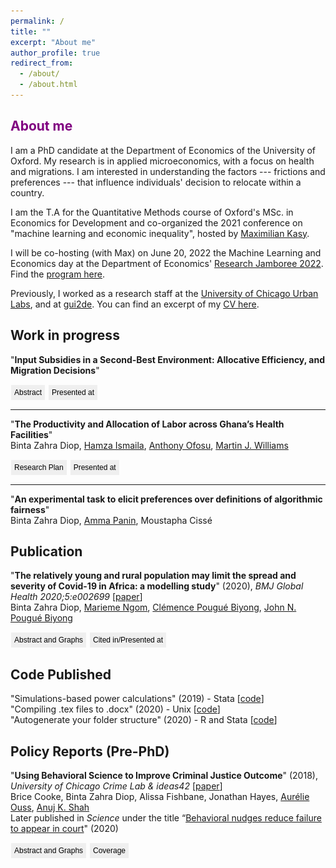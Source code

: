 ```yaml
---
permalink: /
title: ""
excerpt: "About me"
author_profile: true
redirect_from: 
  - /about/
  - /about.html
---
```


<script>
function button(id) {
  var x = document.getElementById(id);
  var ids = ["abs1", "pres1", "abs2", "pres2", "abs3", "pres3", "abs4", "pres4" ];
  for(var i = 0; i < ids.length; i++) {
    var item = ids[i];
    if (item != id) {
      document.getElementById(item).style.display = "none";
    } else {
      if (x.style.display === "none") {
        x.style.display = "block"
      } else {
        x.style.display = "none";
      }
    }
  }	
}
</script> 

<head>
<style>
.button {
  border: none;
  color: black;
  padding: 5px 5px;
  text-align: center;
  text-decoration: none;
  display: inline-block;
  font-size: 12px;
  margin: 1px 1px;
  cursor: pointer;
}

.button1 {background-color: #4CAF50;border-radius: 12px;} /* Green */
.button2 {background-color: #008CBA;border-radius: 12px;} /* Blue */
.button3 {background-color: #d9d9d9;border-radius: 12px;} /* Light Gray */
.button3 {background-color: #969696;border-radius: 12px;} /* Gray */

</style>
</head>

## <font color="#800080">About me</font>

I am a PhD candidate at the Department of Economics of the University of Oxford. My research is in applied microeconomics, with a focus on health and migrations. I am interested in understanding the factors --- frictions and preferences --- that influence individuals' decision to relocate within a country.  

I am the T.A for the Quantitative Methods course of Oxford's MSc. in Economics for Development and co-organized the 2021 conference on "machine learning and economic inequality", hosted by [Maximilian Kasy](https://maxkasy.github.io/home/).  

I will be co-hosting (with Max) on June 20, 2022 the Machine Learning and Economics day at the Department of Economics' [Research Jamboree 2022](https://www.economics.ox.ac.uk/research-jamboree-2022). Find the [program here](https://maxkasy.github.io/home/ML_Econ_Oxford/Jamboree_2022/).  

Previously, I worked as a research staff at the [University of Chicago Urban Labs](https://urbanlabs.uchicago.edu/), and at [gui2de](https://gui2de.georgetown.edu/#). You can find an excerpt of my [CV here](https://bzdiop.github.io/cv/).


## Work in progress 

"**Input Subsidies in a Second-Best Environment: Allocative Efficiency, and Migration Decisions**"  
<div class="buttonbar">
    <button class="button button3" onclick="button(&quot;abs1&quot;)">Abstract</button> 
    <button class="button button3" onclick="button(&quot;pres1&quot;)">Presented at</button> 
     </div> 
  <div class="popup" id="abs1" style="display:none;">
I explore the impacts of agricultural input subsidies programs (ISPs) on internal migration. I construct a theoretical framework where ISPs address two common challenges. First, a learning externality leads farmers to use improved inputs only if some neighbors do so. By lowering the costs of adopting inputs, the ISP internalizes this externality. Second, farmers face a binding credit constraint, making the upfront cost of both fertilizer adoption and migration unaffordable. In the presence of resale markets, the subsidized bundle of fertilizer can be traded to either generate liquidity and migrate or purchase more fertilizer and double-down in agriculture. In this setting, resale markets improve the allocative efficiency of the ISP by turning it into a small cash-transfer to net re-sellers and a large in-kind transfer to net buyers. I substantiate the model's predictions using a panel of Zambian smallholders, many of whom benefited from an ISP. I find that the share of households relocating increases by 15pp compared to areas with no subsidy. For the remaining households, an additional 26pp send at least one member out to migrate.
</div>
  <div class="popup" id="pres1" style="display:none;">
<b>2022:</b> NOVA Conference on Economic Development (Lisbon),  International Conference on Development Economics (AFEDEV1, Clermont-Ferrand), 37th meeting of the European Economic Association/74th European meeting of the Econometric Society (EEA-ESEM, Milan)_, Royal Economic Society Easter Training School (Bristol) <br />
<b>2021:</b> PhD Student Workshop of the Urban Economics Association, Economic Development and Wellbeing Research Group seminar series at the University of Johannesburg, 10th European Meeting of the Urban Economics Association, Africa Meeting of the Econometric Society, Midwest International Economic Development Conference  
</div>
  <p></p>




  
  
 **** 
"**The Productivity and Allocation of Labor across Ghana’s Health Facilities**"  
Binta Zahra Diop, [Hamza Ismaila](https://www.researchgate.net/profile/Hamza_Ismaila), [Anthony Ofosu](https://www.researchgate.net/profile/Anthony_Ofosu), [Martin J. Williams](https://martinjwilliams.com/)
<div class="buttonbar">
    <button class="button button3" onclick="button(&quot;abs2&quot;)">Research Plan</button> 
    <button class="button button3" onclick="button(&quot;pres2&quot;)">Presented at</button> 
     </div> 
  <div class="popup" id="abs2" style="display:none;">
In order to deliver public services, governments must allocate scarce human and financial resources across their territories, yet there is little systematic evidence on the productivity of these inputs or allocative efficiency with which governments allocate them. We study this by leveraging a unique panel dataset of service delivery, health outcomes, and human and financial inputs in the universe of over 5,000 public health facilities in Ghana. Our research design allows us to estimate the marginal returns to health personnel on health service delivery quantity and quality, while controlling for unobserved heterogeneity across facilities. We benchmark these estimates to various methods of valuing health service delivery, to assess whether (and which kinds of) government expenditure on worker salaries are cost effective ways to improve service delivery. We also use these estimates to simulate the potential gains from several potential policies for improving health worker allocation.
</div>
  <div class="popup" id="pres2" style="display:none;">
Economic Development and Wellbeing Research Group seminar series at the University of Johannesburg (2022), ODI Public Finance conference (2020), WGAPE (2019)  
</div>
  <p></p>
  
 **** 
"**An experimental task to elicit preferences over definitions of algorithmic fairness**"  
Binta Zahra Diop, [Amma Panin](http://ammapanin.com/), Moustapha Cissé   


<!-- ***  
"**Migration Decisions: Frictions vs. Preferences**"   
**Presentations**: Urban Economic Association PhD Workshop, Elevator pitch (2020)   --> 

## Publication
"**The relatively young and rural population may limit the spread and severity of Covid-19 in Africa: a modelling study**" (2020), _BMJ Global Health 2020;5:e002699_ [[paper](https://gh.bmj.com/content/5/5/e002699)]  
Binta Zahra Diop, [Marieme Ngom](https://www.anl.gov/profile/marieme-ngom), [Clémence Pougué Biyong](https://www.pantheonsorbonne.fr/page-perso/e1904015601), [John N. Pougué Biyong](https://www.inet.ox.ac.uk/people/john-pougu%C3%A9-biyong/)
<div class="buttonbar">
    <button class="button button3" onclick="button(&quot;abs3&quot;)">Abstract and Graphs</button> 
    <button class="button button3" onclick="button(&quot;pres3&quot;)">Cited in/Presented at</button> 
     </div> 
  <div class="popup" id="abs3" style="display:none;">
<b>Introduction</b> A novel coronavirus disease 2019 (COVID-19) has spread to all regions of the world. There is great uncertainty regarding how countries’ characteristics will affect the spread of the epidemic; to date, there are few studies that attempt to predict the spread of the epidemic in African countries. In this paper, we investigate the role of demographic patterns, urbanisation and comorbidities on the possible trajectories of COVID-19 in Ghana, Kenya and Senegal.<br>
<b>Methods</b> We use an augmented deterministic Susceptible-Infected-Recovered model to predict the true spread of the disease, under the containment measures taken so far. We disaggregate the infected compartment into asymptomatic, mildly symptomatic and severely symptomatic to match observed clinical development of COVID-19. We also account for age structures, urbanisation and comorbidities (HIV, tuberculosis, anaemia).  <br>
<b>Results</b> In our baseline model, we project that the peak of active cases will occur in July, subject to the effectiveness of policy measures. When accounting for the urbanisation, and factoring in comorbidities, the peak may occur between 2 June and 17 June (Ghana), 22 July and 29 August (Kenya) and, finally, 28 May and 15 June (Senegal). Successful containment policies could lead to lower rates of severe infections. While most cases will be mild, we project in the absence of policies further containing the spread, that between 0.78% and 1.03%, 0.61% and 1.22%, and 0.60% and 0.84% of individuals in Ghana, Kenya and Senegal, respectively, may develop severe symptoms at the time of the peak of the epidemic.  <br>
<b>Conclusion</b> Compared with Europe, Africa’s younger and rural population may modify the severity of the epidemic. The large youth population may lead to more infections but most of these infections will be asymptomatic or mild, and will probably go undetected. The higher prevalence of underlying conditions must be considered.<br />  
      <br />
      <b>Predictions of the model:</b><br />  
     <img src="/images/covidpredictions.png" width="60%" height="60%"> <br />
      <b>The actual progression of infections:</b><br />  
      <img src="/images/covidreality.png" width="60%" height="60%">
</div>
  <div class="popup" id="pres3" style="display:none;">
<b>Cited in:</b>  CNN Business, The Conversation, Quartz, allAfrica, The Independent, Le Point  <br />
<b> Presented at:</b>  World Health Organization TC Modeling Series (June 2020)
</div>
  <p></p>


    
## Code Published   
"Simulations-based power calculations" (2019) - Stata [[code](https://csae.web.ox.ac.uk/files/coderscornerttweek5fmpdf)]  
"Compiling .tex files to .docx" (2020) - Unix [[code](https://csae.web.ox.ac.uk/files/coderscornermt19week4fm1pdf)]  
"Autogenerate your folder structure" (2020) - R and Stata [[code](https://csae.web.ox.ac.uk/sites/default/files/csae/documents/media/coderscorner_mt20week3_sp_v2.pdf)] 


## Policy Reports (Pre-PhD) 
"**Using Behavioral Science to Improve Criminal Justice Outcome**" (2018), _University of Chicago Crime Lab & ideas42_ [[paper](http://theslab.uchicago.edu/anuj/uploads/summons.pdf)]     
Brice Cooke, Binta Zahra Diop, Alissa Fishbane, Jonathan Hayes, [Aurélie Ouss](http://aouss.github.io/), [Anuj K. Shah](https://www.chicagobooth.edu/faculty/directory/s/anuj-k-shah)  
Later published in _Science_ under the title “[Behavioral nudges reduce failure to appear in court](https://science.sciencemag.org/content/early/2020/10/07/science.abb6591.abstract)" (2020)
<div class="buttonbar">
    <button class="button button3" onclick="button(&quot;abs4&quot;)">Abstract and Graphs</button> 
    <button class="button button3" onclick="button(&quot;pres4&quot;)">Coverage</button> 
     </div> 
  <div class="popup" id="abs4" style="display:none;">
Each year, millions of Americans fail to appear in court for low-level offenses, and warrants are then issued for their arrest. In two field studies in New York City, we make critical information salient by redesigning the summons form and providing text message reminders. These interventions reduce failures to appear by 13 to 21% and lead to 30,000 fewer arrest warrants over a 3-year period. In laboratory experiments, we find that whereas criminal justice professionals see failures to appear as relatively unintentional, laypeople believe they are more intentional. These lay beliefs reduce support for policies that make court information salient and increase support for punishment. Our findings suggest that criminal justice policies can be made more effective and humane by anticipating human error in unintentional offenses.<br />
      <img src="/images/fta_form.png" width="50%" height="50%"><img src="/images/fta.png" width="50%" height="50%"> 
</div>
  <div class="popup" id="pres4" style="display:none;">
Boston Globe, FastCompany,The American Bar Association Journal (ABA Journal),The Behavioral Scientist , NYDaily News, Metro, Courthouse News Service, CityLab. <br />
</div>
  <p></p>


<!-- 
## References

[Douglas Gollin](https://sites.google.com/site/douglasgollin/)  
Professor  
University of Oxford  
douglas.gollin[at]qeh.ox.ac.uk  

[Hamish Low](https://sites.google.com/site/hamishlowecon/)  
Professor  
University of Oxford  
hamish.low[at]economics.ox.ac.uk  

[Martin J. Williams](https://martinjwilliams.com/)  
Associate Professor   
University of Oxford  
martin.williams[at]bsg.ox.ac.uk  

[Christopher Woodruff](https://chriswoodruff.qeh.ox.ac.uk/) (Teaching)  
Professor   
University of Oxford  
christopher.woodruff[at]qeh.ox.ac.uk   -->

